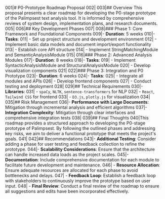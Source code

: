 001|# P0-Prototype Roadmap Proposal
002|
003|## Overview
This proposal presents a clear roadmap for developing the P0-stage prototype of the Palimpsest text analysis tool. It is informed by comprehensive reviews of system design, implementation plans, and research documents.
005|
006|## Key Development Phases
007|
008|### Phase 1: Core Framework and Foundational Components
009|- **Duration**: 5 weeks
010|- **Tasks**:
011|  - Set up project structure and development environment
012|  - Implement basic data models and document import/export functionality
013|  - Establish core API structure
014|  - Implement StringMatchingModule and SemanticAnalysisModule
015|
016|### Phase 2: Advanced Analysis Modules
017|- **Duration**: 8 weeks
018|- **Tasks**:
019|  - Implement SyntacticAnalysisModule and StructuralAnalysisModule
020|  - Develop visualization components
021|
022|### Phase 3: Integration and P0 Prototype
023|- **Duration**: 6 weeks
024|- **Tasks**:
025|  - Integrate all modules and APIs
026|  - Develop frontend components
027|  - Conduct testing and deployment
028|
029|## Technical Requirements
030|- **Libraries**:
031|  - `spaCy`, `NLTK`, `sentence-transformers` for NLP
032|  - `React`, `Tailwind CSS` for frontend
033|  - `D3.js`, `plotly.js` for visualization
034|
035|## Risk Management
036|- **Performance with Large Documents**: Mitigation through incremental analysis and efficient algorithms
037|- **Integration Complexity**: Mitigation through clear interfaces and comprehensive integration tests
038|
039|## Final Thoughts
040|This roadmap provides a structured approach to developing the P0-stage prototype of Palimpsest. By following the outlined phases and addressing key risks, we aim to deliver a functional prototype that meets the project's goals.
041|
042|## Recommendations
043|- **Additional Testing**: Consider adding a phase for user testing and feedback collection to refine the prototype.
044|- **Scalability Considerations**: Ensure that the architecture can handle increased data loads as the project scales.
045|- **Documentation**: Include comprehensive documentation for each module to facilitate future development and maintenance.
046|  - **Resource Allocation**: Ensure adequate resources are allocated for each phase to avoid bottlenecks and delays.
047|  - **Feedback Loop**: Establish a feedback loop with stakeholders to continuously improve the prototype based on user input.
048|  - **Final Review**: Conduct a final review of the roadmap to ensure all suggestions and edits have been incorporated effectively.